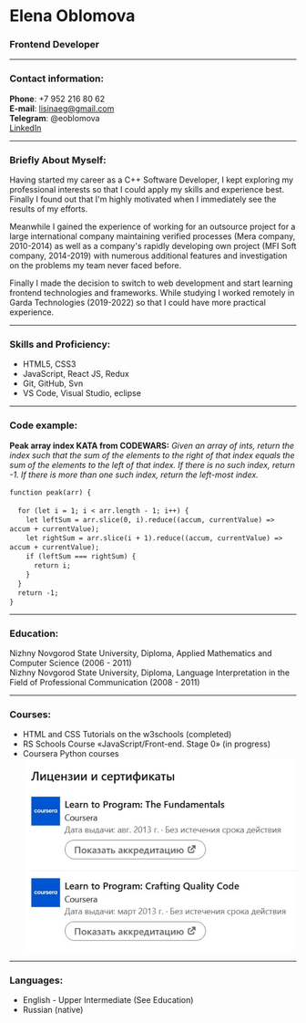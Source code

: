 # Elena Oblomova

### Frontend Developer

***

### Contact information:

**Phone**: +7 952 216 80 62  
**E-mail**: lisinaeg@gmail.com  
**Telegram**: @eoblomova  
[LinkedIn]( https://www.linkedin.com/in/elena-oblomova-3084b846/)  

***

### Briefly About Myself:

Having started my career as a C++ Software Developer, I kept exploring my professional interests so that I could apply my skills and experience best. Finally I found out that I'm highly motivated when I immediately see the results of my efforts. 

Meanwhile I gained the experience of working for an outsource project for a large international company maintaining verified processes (Mera company, 2010-2014) as well as a company's rapidly developing own project (MFI Soft company, 2014-2019) with numerous additional features and investigation on the problems my team never faced before.

Finally I made the decision to switch to web development and start learning frontend technologies and frameworks. While studying I worked remotely in Garda Technologies (2019-2022) so that I could have more practical experience.

***

### Skills and Proficiency:

- HTML5, CSS3
- JavaScript, React JS, Redux
- Git, GitHub, Svn
- VS Code, Visual Studio, eclipse

***

### Code example:

**Peak array index KATA from CODEWARS:** *Given an array of ints, return the index such that the sum of the elements to the right of that index equals the sum of the elements to the left of that index. If there is no such index, return -1. If there is more than one such index, return the left-most index.*

```
function peak(arr) {

  for (let i = 1; i < arr.length - 1; i++) {
    let leftSum = arr.slice(0, i).reduce((accum, currentValue) => accum + currentValue);
    let rightSum = arr.slice(i + 1).reduce((accum, currentValue) => accum + currentValue);
    if (leftSum === rightSum) {
      return i;
    }
  }
  return -1;
}
```

***

### Education:

Nizhny Novgorod State University, Diploma, Applied Mathematics and Computer Science (2006 - 2011)  
Nizhny Novgorod State University, Diploma, Language Interpretation in the Field of Professional Communication (2008 - 2011)  

***

### Courses:

- HTML and CSS Tutorials on the w3schools (completed)
- RS Schools Course «JavaScript/Front-end. Stage 0» (in progress)
- Coursera Python courses  
![Coursera Python courses](images/coursera-courses.jpg)

***

### Languages:

- English - Upper Intermediate (See Education)
- Russian (native)
